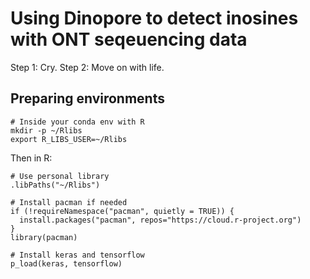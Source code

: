 # Using Dinopore to detect inosines with ONT seqeuencing data

Step 1: Cry.
Step 2: Move on with life.

## Preparing environments

```
# Inside your conda env with R
mkdir -p ~/Rlibs
export R_LIBS_USER=~/Rlibs
```
Then in R:
```
# Use personal library
.libPaths("~/Rlibs")

# Install pacman if needed
if (!requireNamespace("pacman", quietly = TRUE)) {
  install.packages("pacman", repos="https://cloud.r-project.org")
}
library(pacman)

# Install keras and tensorflow
p_load(keras, tensorflow)
```

